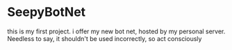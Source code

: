 # SeepyBotNet
this is my first project. i offer my new bot net, hosted by my personal server. Needless to say, it shouldn't be used incorrectly, so act consciously
